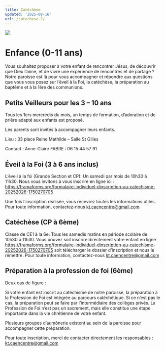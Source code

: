 ```yaml
---
title: Catéchèse
updated: '2025-09-16'
url: /catechese-2/
---
```


![](https://bonpasteurcaen.wordpress.com/wp-content/uploads/2025/09/capture-decran-2025-09-10-a-21.12.47.png?w=734)

# Enfance (0-11 ans)[](https://github.com/gnodet/bonpasteur/tree/main/content#enfance-0-11-ans)

Vous souhaitez proposer à votre enfant de rencontrer Jésus, de découvrir que Dieu l’aime, et de vivre une expérience de rencontres et de partage ? Notre paroisse est là pour vous accompagner et répondre aux questions que vous vous posez sur l’éveil à la Foi, la catéchèse, la préparation au baptême et à la 1ère des communions.

## **Petits Veilleurs pour les 3 – 10 ans**

Tous les 1ers mercredis du mois, un temps de formation, d’adoration et de prière adapté aux enfants est proposé.

Les parents sont invités à accompagner leurs enfants.

Lieu : 33 place Reine Mathilde – Salle St Gilles

Contact : Anne-Claire FABRE : 06 15 44 57 91 

## Éveil à la Foi (3 à 6 ans inclus)[](https://github.com/gnodet/bonpasteur/tree/main/content#%C3%A9veil-%C3%A0-la-foi-3-%C3%A0-6-ans-inclus)

L’éveil à la foi (Grande Section et CP): Un samedi par mois de 10h30 à 11h30. Nous vous invitons à vous inscrire en ligne ici : <https://framaforms.org/formulaire-individuel-dinscription-au-catechisme-20252026-1750270705>

Une fois l’inscription réalisée, vous recevrez toutes les informations utiles. Pour toute information, contactez-nous [kt.caencentre@gmail.com](mailto:kt.caencentre@gmail.com)

## Catéchèse (CP à 6ème)[](https://github.com/gnodet/bonpasteur/tree/main/content#cat%C3%A9ch%C3%A8se-cp-a-la-6eme-)

Classe de CE1 à la 6e: Tous les samedis matins en période scolaire de 10h30 à 11h30. Vous pouvez soit inscrire directement votre enfant en ligne <https://framaforms.org/formulaire-individuel-dinscription-au-catechisme-20252026-1750270705> soit télécharger le dossier d’inscription et nous le remettre. Pour toute information, contactez-nous [kt.caencentre@gmail.com](mailto:kt.caencentre@gmail.com)

## Préparation à la profession de foi (6ème)[](https://github.com/gnodet/bonpasteur/tree/main/content#pr%C3%A9paration-%C3%A0-la-profession-de-foi--6eme)

Deux cas de figure :

Si votre enfant est inscrit au catéchisme de notre paroisse, la préparation à la Profession de Foi est intégrée au parcours catéchétique. Si ce n’est pas le cas, la préparation peut se faire par l’intermédiaire des collèges privés. La Profession de Foi n’est pas un sacrement, mais elle constitue une étape importante dans la vie chrétienne de votre enfant.

Plusieurs groupes d’aumônerie existent au sein de la paroisse pour accompagner cette préparation.

Pour toute inscription, merci de contacter directement les responsables : [kt.caencentre@gmail.com](mailto:kt.caencentre@gmail.com)